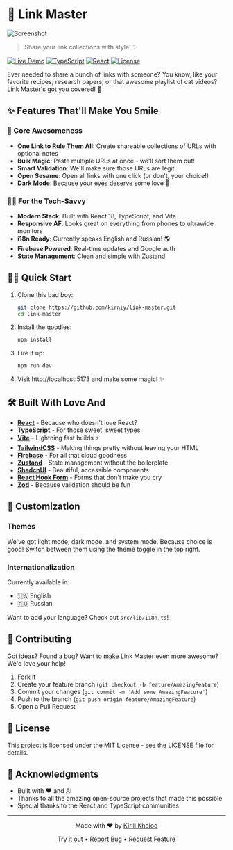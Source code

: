 # 🔗 Link Master

![Screenshot](https://i.ibb.co/Q3wdwbGG/screenshot-linkmaster.png)

> Share your link collections with style! ✨

[![Live Demo](https://img.shields.io/badge/demo-live-brightgreen.svg)](https://link-8b9e6.web.app)
[![TypeScript](https://img.shields.io/badge/TypeScript-5.2-blue.svg)](https://www.typescriptlang.org/)
[![React](https://img.shields.io/badge/React-18.2-blue.svg)](https://reactjs.org/)
[![License](https://img.shields.io/badge/license-MIT-green.svg)](LICENSE)

Ever needed to share a bunch of links with someone? You know, like your favorite recipes, research papers, or that awesome playlist of cat videos? Link Master's got you covered! 🎯

## ✨ Features That'll Make You Smile

### 🚀 Core Awesomeness
- **One Link to Rule Them All**: Create shareable collections of URLs with optional notes
- **Bulk Magic**: Paste multiple URLs at once - we'll sort them out!
- **Smart Validation**: We'll make sure those URLs are legit
- **Open Sesame**: Open all links with one click (or don't, your choice!)
- **Dark Mode**: Because your eyes deserve some love 🌙

### 👨‍💻 For the Tech-Savvy
- **Modern Stack**: Built with React 18, TypeScript, and Vite
- **Responsive AF**: Looks great on everything from phones to ultrawide monitors
- **i18n Ready**: Currently speaks English and Russian! 🌎
- **Firebase Powered**: Real-time updates and Google auth
- **State Management**: Clean and simple with Zustand

## 🏃‍♂️ Quick Start

1. Clone this bad boy:
   ```bash
   git clone https://github.com/kirniy/link-master.git
   cd link-master
   ```

2. Install the goodies:
   ```bash
   npm install
   ```

3. Fire it up:
   ```bash
   npm run dev
   ```

4. Visit http://localhost:5173 and make some magic! ✨

## 🛠️ Built With Love And

- **[React](https://reactjs.org/)** - Because who doesn't love React?
- **[TypeScript](https://www.typescriptlang.org/)** - For those sweet, sweet types
- **[Vite](https://vitejs.dev/)** - Lightning fast builds ⚡
- **[TailwindCSS](https://tailwindcss.com/)** - Making things pretty without leaving your HTML
- **[Firebase](https://firebase.google.com/)** - For all that cloud goodness
- **[Zustand](https://github.com/pmndrs/zustand)** - State management without the boilerplate
- **[ShadcnUI](https://ui.shadcn.com/)** - Beautiful, accessible components
- **[React Hook Form](https://react-hook-form.com/)** - Forms that don't make you cry
- **[Zod](https://github.com/colinhacks/zod)** - Because validation should be fun

## 🎨 Customization

### Themes
We've got light mode, dark mode, and system mode. Because choice is good! Switch between them using the theme toggle in the top right.

### Internationalization
Currently available in:
- 🇺🇸 English
- 🇷🇺 Russian

Want to add your language? Check out `src/lib/i18n.ts`!

## 🤝 Contributing

Got ideas? Found a bug? Want to make Link Master even more awesome? We'd love your help!

1. Fork it
2. Create your feature branch (`git checkout -b feature/AmazingFeature`)
3. Commit your changes (`git commit -m 'Add some AmazingFeature'`)
4. Push to the branch (`git push origin feature/AmazingFeature`)
5. Open a Pull Request

## 📝 License

This project is licensed under the MIT License - see the [LICENSE](LICENSE) file for details.

## 🙌 Acknowledgments

- Built with ❤️ and AI
- Thanks to all the amazing open-source projects that made this possible
- Special thanks to the React and TypeScript communities

---

<p align="center">Made with ❤️ by <a href="https://github.com/kirniy">Kirill Kholod</a></p>

<p align="center">
  <a href="https://link-8b9e6.web.app">Try it out</a> •
  <a href="https://github.com/kirniy/link-master/issues">Report Bug</a> •
  <a href="https://github.com/kirniy/link-master/issues">Request Feature</a>
</p>
